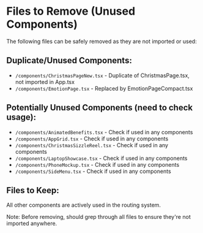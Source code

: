 # Files to Remove (Unused Components)

The following files can be safely removed as they are not imported or used:

## Duplicate/Unused Components:
- `/components/ChristmasPageNew.tsx` - Duplicate of ChristmasPage.tsx, not imported in App.tsx
- `/components/EmotionPage.tsx` - Replaced by EmotionPageCompact.tsx

## Potentially Unused Components (need to check usage):
- `/components/AnimatedBenefits.tsx` - Check if used in any components
- `/components/AppGrid.tsx` - Check if used in any components  
- `/components/ChristmasSizzleReel.tsx` - Check if used in any components
- `/components/LaptopShowcase.tsx` - Check if used in any components
- `/components/PhoneMockup.tsx` - Check if used in any components
- `/components/SideMenu.tsx` - Check if used in any components

## Files to Keep:
All other components are actively used in the routing system.

Note: Before removing, should grep through all files to ensure they're not imported anywhere.